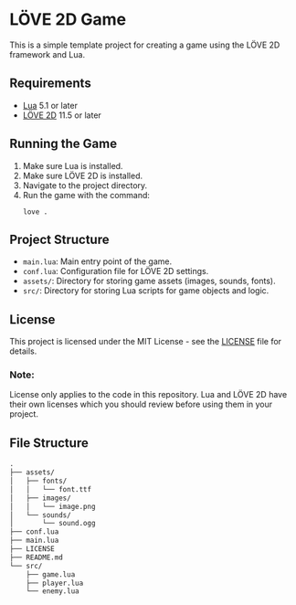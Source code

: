 # LÖVE 2D Game

This is a simple template project for creating a game using the LÖVE 2D framework and Lua.

## Requirements

-   [Lua](https://www.lua.org/) 5.1 or later
-   [LÖVE 2D](https://love2d.org/) 11.5 or later

## Running the Game

1. Make sure Lua is installed.
2. Make sure LÖVE 2D is installed.
3. Navigate to the project directory.
4. Run the game with the command:
    ```
    love .
    ```

## Project Structure

-   `main.lua`: Main entry point of the game.
-   `conf.lua`: Configuration file for LÖVE 2D settings.
-   `assets/`: Directory for storing game assets (images, sounds, fonts).
-   `src/`: Directory for storing Lua scripts for game objects and logic.

## License

This project is licensed under the MIT License - see the [LICENSE](./LICENSE) file for details.

### Note:

License only applies to the code in this repository. Lua and LÖVE 2D have their own licenses which you should review
before using them in your project.

## File Structure

```txt
.
├── assets/
│   ├── fonts/
│   │   └── font.ttf
│   ├── images/
│   │   └── image.png
│   └── sounds/
│       └── sound.ogg
├── conf.lua
├── main.lua
├── LICENSE
├── README.md
└── src/
    ├── game.lua
    ├── player.lua
    └── enemy.lua
```
